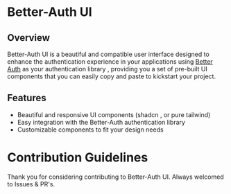 # Better-Auth UI

## Overview

Better-Auth UI is a beautiful and compatible user interface designed to enhance the authentication experience in your applications using [Better Auth](https://better-auth.com) as your authentication library , providing you a set of pre-built UI components that you can easily copy and paste to kickstart your project.

## Features

- Beautiful and responsive UI components (shadcn , or pure tailwind)
- Easy integration with the Better-Auth authentication library
- Customizable components to fit your design needs


# Contribution Guidelines

Thank you for considering contributing to Better-Auth UI. Always welcomed to Issues & PR's.
